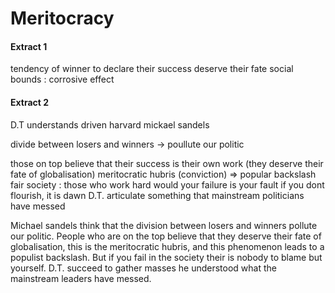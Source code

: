 # Meritocracy
#### Extract 1
tendency of winner to declare their success
deserve their fate
social bounds : corrosive effect

#### Extract 2
D.T understands driven
harvard mickael sandels

divide between losers and winners -> poullute our politic

those on top believe that their success is their own work (they deserve their fate of globalisation) meritocratic hubris (conviction) => popular backslash
fair society : those who work hard would 
your failure is your fault if you dont flourish, it is dawn
D.T. articulate something that mainstream politicians have messed


Michael sandels think that the division between losers and winners pollute our politic. People who are on the top believe that they deserve their fate of globalisation, this is the meritocratic hubris, and this phenomenon leads to a populist backslash. But if you fail in the society their is nobody to blame but yourself. D.T. succeed to gather masses he understood what the mainstream leaders have messed. 
